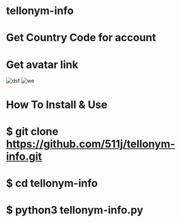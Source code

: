 # tellonym-info
# Get Country Code for account
# Get avatar link
![dsf](https://user-images.githubusercontent.com/99686670/160274683-8d94efaa-c035-43e3-89a1-2a5977859fcf.PNG)
![we](https://user-images.githubusercontent.com/99686670/160274682-bb58ffb2-fc76-4e82-ac53-53e48fce84c3.PNG)

# How To Install & Use
# $ git clone https://github.com/511j/tellonym-info.git
# $ cd tellonym-info
# $ python3 tellonym-info.py
